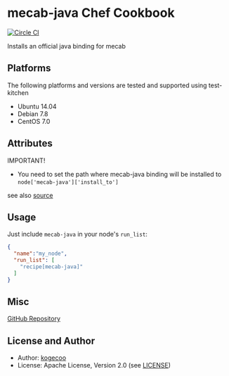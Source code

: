 mecab-java Chef Cookbook
=======================

[![Circle CI](https://circleci.com/gh/kogecoo/chef-mecab-java.svg?style=svg)](https://circleci.com/gh/kogecoo/chef-mecab-java)

 Installs an official java binding for mecab

Platforms
---------
The following platforms and versions are tested and supported using test-kitchen
* Ubuntu 14.04
* Debian 7.8
* CentOS 7.0

Attributes
-----
IMPORTANT!
* You need to set the path where mecab-java binding will be installed to `node['mecab-java']['install_to']`

see also [source](attributes/default.rb)

Usage
-----
Just include `mecab-java` in your node's `run_list`:

```json
{
  "name":"my_node",
  "run_list": [
    "recipe[mecab-java]"
  ]
}
```

Misc
----
[GitHub Repository](http://github.com/kogecoo/chef-mecab-java)

License and Author
-------------------
- Author: [kogecoo](http://github.com/kogecoo)
- License: Apache License, Version 2.0 (see [LICENSE](LICENSE))

